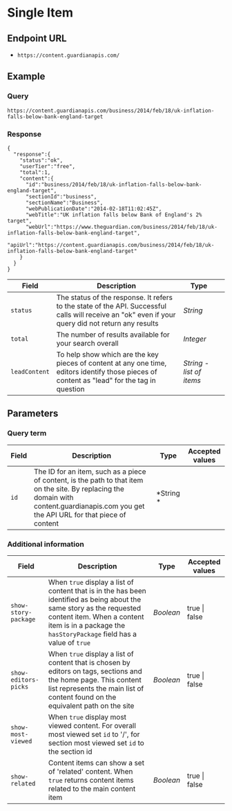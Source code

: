 Single Item
=======

## Endpoint URL
* `https://content.guardianapis.com/`

## Example

### Query

`https://content.guardianapis.com/business/2014/feb/18/uk-inflation-falls-below-bank-england-target`

### Response

    {
      "response":{
        "status":"ok",
        "userTier":"free",
        "total":1,
        "content":{
          "id":"business/2014/feb/18/uk-inflation-falls-below-bank-england-target",
          "sectionId":"business",
          "sectionName":"Business",
          "webPublicationDate":"2014-02-18T11:02:45Z",
          "webTitle":"UK inflation falls below Bank of England's 2% target",
          "webUrl":"https://www.theguardian.com/business/2014/feb/18/uk-inflation-falls-below-bank-england-target",
          "apiUrl":"https://content.guardianapis.com/business/2014/feb/18/uk-inflation-falls-below-bank-england-target"
        }
      }
    }

Field  | Description | Type |  |
------ | ----------- | ---- |--|
`status` | The status of the response. It refers to the state of the API. Successful calls will receive an "ok" even if your query did not return any results |  *String*
`total` |  The number of results available for your search overall | *Integer*
`leadContent` |   To help show which are the key pieces of content at any one time, editors identify those pieces of content as "lead" for the tag in question | *String - list of items*

## Parameters

### Query term

Field  | Description | Type | Accepted values |
------ | ----------- | ---- |-----------------|
 `id`  |  The ID for an item, such as a piece of content, is the path to that item on the site. By replacing the domain with content.guardianapis.com you get the API URL for that piece of content | *String * | 


### Additional information

Field  | Description | Type | Accepted values |
------ | ----------- | ---- |-----------------|
`show-story-package` | When `true` display a list of content that is in the has been identified as being about the same story as the requested content item. When a content item is in a package the `hasStoryPackage` field has a value of `true` | *Boolean* | true \| false
`show-editors-picks` | When `true` display a list of content that is chosen by editors on tags, sections and the home page. This content list represents the main list of content found on the equivalent path on the site | *Boolean* | true \| false
`show-most-viewed` | When `true` display most viewed content. For overall most viewed set `id` to '/', for section most viewed set `id` to the section id
`show-related` | Content items can show a set of 'related' content. When `true` returns content items related to the main content item  | *Boolean* | true \| false



